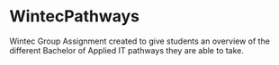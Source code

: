 # WintecPathways
Wintec Group Assignment created to give students an overview of the different Bachelor of Applied IT pathways they are able to take.
